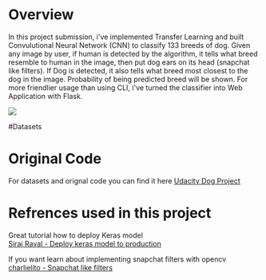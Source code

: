 # Overview

In this project submission, i've implemented Transfer Learning and built Convulutional Neural Network (CNN) to classify 133 breeds of dog. Given any image by user, if human is detected by the algorithm, it tells what breed resemble to human in the image, then put dog ears on its head (snapchat like filters). If Dog is detected, it also tells what breed most closest to the dog in the image. Probability of being predicted breed will be shown. For more friendlier usage than using CLI, i've turned the classifier into Web Application with Flask.  

<img src=http://oi66.tinypic.com/2d2h9o2.jpg>

#Datasets

# Original Code
For datasets and orignal code you can find it here
<a href=https://github.com/udacity/dog-project>Udacity Dog Project</a>

# Refrences used in this project
Great tutorial how to deploy Keras model  
<a href=https://github.com/udacity/dog-project> Siraj Raval - Deploy keras model to production</a>

If you want learn about implementing snapchat filters with opencv
<a href=https://github.com/charlielito/snapchat-filters-opencv> charlielito - Snapchat like filters </a>
